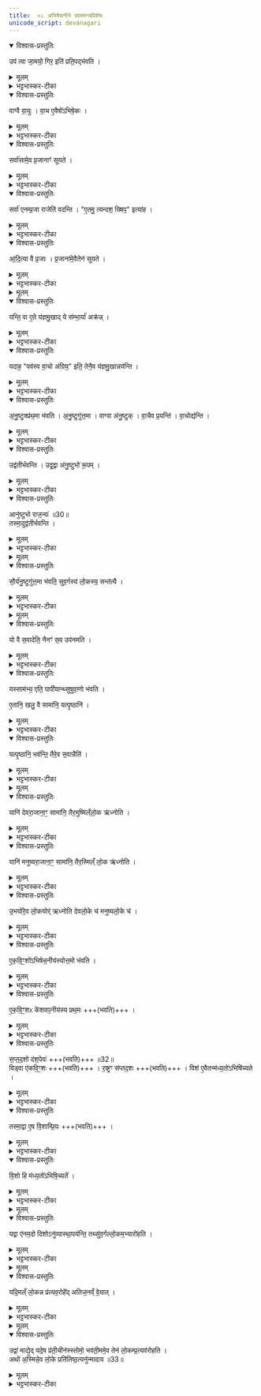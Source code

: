 ```yaml
---
title:  ०८ अभिषेचनीये साममन्त्रविशेषः
unicode_script: devanagari
---
```


<details open><summary>विश्वास-प्रस्तुतिः</summary>

उप॑ त्वा जा॒मयो॒ गिर॒ इति॑ प्रति॒पद्भ॑वति ।
</details>

<details><summary>मूलम्</summary>

उप॑ त्वा जा॒मयो॒ गिर॒ इति॑ प्रति॒पद्भ॑वति ।
</details>

<details><summary>भट्टभास्कर-टीका</summary>

1 उप त्वेत्यादि ॥ प्राथम्यात् बहिष्पवमानस्य प्रथमतः पद्यते स्वीक्रियत इति प्रतिपत् । संपदादित्वात् क्विप् ॥
</details>

<details open><summary>विश्वास-प्रस्तुतिः</summary>

वाग्वै वा॒युः ।
वा॒च ए॒वैषो॑ऽभिषे॒कः ।
</details>

<details><summary>मूलम्</summary>

वाग्वै वा॒युः ।
वा॒च ए॒वैषो॑ऽभिषे॒कः ।
</details>

<details><summary>भट्टभास्कर-टीका</summary>

2 वाग्वा इत्यादि ॥ वाक् वायुः तन्निमित्तत्वात् वाच एवायमभिषेकः योऽभिषेचनीये क्रियते, वाक्समृद्धिहेतुत्वात् । तस्मात् 'वायोरनीके अस्थिरन्' इत्युच्यत इति ।
</details>

<details open><summary>विश्वास-प्रस्तुतिः</summary>

सर्वा॑सामे॒व प्र॒जानाꣳ॑ सूयते ।
</details>

<details><summary>मूलम्</summary>

सर्वा॑सामे॒व प्र॒जानाꣳ॑ सूयते ।
</details>

<details><summary>भट्टभास्कर-टीका</summary>

तस्मात्सर्वासां प्रजानामेव सूयते ईश्वरीक्रियते ।
</details>

<details open><summary>विश्वास-प्रस्तुतिः</summary>

सर्वा॑ एनम्प्र॒जा राजेति॑ वदन्ति ।
"ए॒तमु॒ त्यन्दश॒ ख्षिप॒" इत्या॑ह ।
</details>

<details><summary>मूलम्</summary>

सर्वा॑ एनम्प्र॒जा राजेति॑ वदन्ति ।
"ए॒तमु॒ त्यन्दश॒ ख्षिप॒" इत्या॑ह ।
</details>

<details><summary>भट्टभास्कर-टीका</summary>

सर्वत्र ख्यातत्वात् सर्वाः प्रजाः एनं राजेति वदन्ति वागभिषेकात् ॥
</details>

<details open><summary>विश्वास-प्रस्तुतिः</summary>

आ॒दि॒त्या वै प्र॒जाः ।
प्र॒जाना॑मे॒वैतेन॑ सूयते ।
</details>

<details><summary>मूलम्</summary>

आ॒दि॒त्या वै प्र॒जाः ।
प्र॒जाना॑मे॒वैतेन॑ सूयते ।
</details>

<details><summary>भट्टभास्कर-टीका</summary>

3 आदित्या वा इत्यादि ॥ उदयप्रकाशवर्षादिना आदित्यस्य स्वभूताः प्रजाः । तस्मात् सर्वासां प्रजानां सूयते ईश्वरो भवति । तस्मात् 'समादित्येभिरख्यत' इत्युच्यत इति ॥
</details>


<details><summary>मूलम्</summary>

यन्ति॒ वा ए॒ते य॑ज्ञमु॒खात् ।
ये स॑म्भा॒र्या॑ अक्र॑न्न् ॥29॥
यदाह॒ पव॑स्व वा॒चो अ॑ग्रिय॒ इति॑ ।
तेनै॒व य॑ज्ञमु॒खान्नय॑न्ति ।
</details>

<details open><summary>विश्वास-प्रस्तुतिः</summary>

यन्ति॒ वा ए॒ते य॑ज्ञमु॒खाद् ये स॑म्भा॒र्या॑ अक्र॑न्न् ।   
</details>

<details><summary>मूलम्</summary>

यन्ति॒ वा ए॒ते य॑ज्ञमु॒खाद् ये स॑म्भा॒र्या॑ अक्र॑न्न् ।   
</details>

<details><summary>भट्टभास्कर-टीका</summary>

4 यन्ति वा इत्यादि ॥ यन्ति अवगच्छन्ति यज्ञमुखात् यज्ञारम्भात् । के ये संभार्याः संभाराख्याभिः ऋग्भिः तृचानामाद्याभिः आद्यानि सामानि अक्रन् अकार्षुः ।
</details>

<details open><summary>विश्वास-प्रस्तुतिः</summary>

यदाह॒ "पव॑स्व वा॒चो अ॑ग्रिय॒" इति॒ तेनै॒व य॑ज्ञमु॒खान्नय॑न्ति ।
</details>

<details><summary>मूलम्</summary>

यदाह॒ "पव॑स्व वा॒चो अ॑ग्रिय॒" इति॒ तेनै॒व य॑ज्ञमु॒खान्नय॑न्ति ।
</details>

<details><summary>भट्टभास्कर-टीका</summary>

तस्मात् 'पवस्व वाचो अग्रियः' इति वचनात् यज्ञमुखान्नयन्ति नापगच्छन्ति ॥
</details>

<details open><summary>विश्वास-प्रस्तुतिः</summary>

अ॒नु॒ष्टुक्प्र॑थ॒मा भ॑वति ।
अ॒नु॒ष्टुगु॑त्त॒मा ।
वाग्वा अ॑नु॒ष्टुक् ।
वा॒चैव प्र॒यन्ति॑ ।
वा॒चोद्य॑न्ति ।
</details>

<details><summary>मूलम्</summary>

अ॒नु॒ष्टुक्प्र॑थ॒मा भ॑वति ।
अ॒नु॒ष्टुगु॑त्त॒मा ।
वाग्वा अ॑नु॒ष्टुक् ।
वा॒चैव प्र॒यन्ति॑ ।
वा॒चोद्य॑न्ति ।
</details>

<details><summary>भट्टभास्कर-टीका</summary>

5 अनुष्टुगित्यादि ॥ प्रथमोत्तमयोरनुष्टुक्त्वात् वाङ्मयत्वाच्च अनुष्टुभा वाचैव प्रयन्ति प्रारभन्ते । वाचोद्यन्ति समापयन्ति यज्ञम् ॥
</details>

<details open><summary>विश्वास-प्रस्तुतिः</summary>

उद्व॑तीर्भवन्ति ।
उद्व॒द्वा अ॑नु॒ष्टुभो॑ रू॒पम् ।
</details>

<details><summary>मूलम्</summary>

उद्व॑तीर्भवन्ति ।
उद्व॒द्वा अ॑नु॒ष्टुभो॑ रू॒पम् ।
</details>

<details><summary>भट्टभास्कर-टीका</summary>

6 कथं गायत्रीणामनुष्टुप्त्वमित्याह - उद्वतीरित्यादि ॥ उच्छब्दवत्य ऋचो भवन्ति । अनुष्टुभा हि रूपमुद्वत् उद्गतत्वात् भवति गायत्र्यपेक्षया ऊर्ध्वं गतत्वात्, तस्मात् अनुष्टुप्त्वम् ।
</details>

<details open><summary>विश्वास-प्रस्तुतिः</summary>

आनु॑ष्टुभो राज॒न्यः॑ ॥30॥  
तस्मा॒दुद्व॑तीर्भवन्ति ।
</details>

<details><summary>मूलम्</summary>

आनु॑ष्टुभो राज॒न्यः॑ ॥30॥  
तस्मा॒दुद्व॑तीर्भवन्ति ।
</details>

<details><summary>भट्टभास्कर-टीका</summary>

राजन्यश्चायमानुष्टुभः तद्वीर्यप्रभवत्वात् । तस्मादुद्वत्य एता भवन्ति ।
</details>


<details><summary>मूलम्</summary>

सौ॒र्य॑नु॒ष्टुगु॑त्त॒मा भ॑वति ।
सु॒व॒र्गस्य॑ लो॒कस्य॒ सन्त॑त्यै ।
</details>

<details open><summary>विश्वास-प्रस्तुतिः</summary>

सौ॒र्य॑नु॒ष्टुगु॑त्त॒मा भ॑वति॒ सुव॒र्गस्य॑ लो॒कस्य॒ सन्त॑त्यै ।
</details>

<details><summary>मूलम्</summary>

सौ॒र्य॑नु॒ष्टुगु॑त्त॒मा भ॑वति॒ सुव॒र्गस्य॑ लो॒कस्य॒ सन्त॑त्यै ।
</details>

<details><summary>भट्टभास्कर-टीका</summary>

सौर्यनुष्टुगित्यादि । गतम् ॥
</details>


<details><summary>मूलम्</summary>

यो वै स॒वादेति॑ ।
नैनꣳ॑ स॒व उप॑नमति ।

यस्साम॑भ्य॒ एति॑ ।
पापी॑यान्थ्सुषुवा॒णो भ॑वति ।

ए॒तानि॒ खलु॒ वै सामा॑नि ।
यत्पृ॒ष्ठानि॑ ।

यत्पृ॒ष्ठानि॒ भव॑न्ति ॥31॥  
तैरे॒व स॒वान्नैति॑ ।
</details>

<details open><summary>विश्वास-प्रस्तुतिः</summary>

यो वै स॒वादेति॒ नैनꣳ॑ स॒व उप॑नमति ।  
</details>

<details><summary>मूलम्</summary>

यो वै स॒वादेति॒ नैनꣳ॑ स॒व उप॑नमति ।  
</details>

<details><summary>भट्टभास्कर-टीका</summary>

7 यो वा इति पृष्ठविधिः ॥ पृष्टान्येव सवः । तस्मात् पृष्ठान्येव सामानि । तस्मात् यः सवात् पृष्ठात्मकादेति अपगच्छति नैनं सवः ऐश्वर्यं सवान्तरं अयमेव वा यज्ञ उपनमति ।
</details>

<details open><summary>विश्वास-प्रस्तुतिः</summary>

यस्साम॑भ्य॒ एति॒ पापी॑यान्थ्सुषुवा॒णो भ॑वति ।  

ए॒तानि॒ खलु॒ वै सामा॑नि॒ यत्पृ॒ष्ठानि॑ ।
</details>

<details><summary>मूलम्</summary>

यस्साम॑भ्य॒ एति॒ पापी॑यान्थ्सुषुवा॒णो भ॑वति ।  

ए॒तानि॒ खलु॒ वै सामा॑नि॒ यत्पृ॒ष्ठानि॑ ।
</details>

<details><summary>भट्टभास्कर-टीका</summary>

किंच यः सामभ्यः अपगच्छति स सुषुवाणः कृत्वाऽपि सवं पापीयान् पापतरः दरिद्रो भवति ।
</details>

<details open><summary>विश्वास-प्रस्तुतिः</summary>

यत्पृ॒ष्ठानि॒ भव॑न्ति॒ तैरे॒व स॒वान्नैति॑ ।
</details>

<details><summary>मूलम्</summary>

यत्पृ॒ष्ठानि॒ भव॑न्ति॒ तैरे॒व स॒वान्नैति॑ ।
</details>

<details><summary>भट्टभास्कर-टीका</summary>

तस्मात् पृष्ठैरेव सवान्नापगमः, तत्पापीयान् न भवति ॥
</details>


<details><summary>मूलम्</summary>

यानि॑ देवरा॒जाना॒ꣳ॒ सामा॑नि ।
तैर॒मुष्मि॑ल्ँलो॒क ऋ॑ध्नोति ।

यानि॑ मनुष्यरा॒जाना॒ꣳ॒ सामा॑नि ।
तैर॒स्मिल्ँ लो॒क ऋ॑ध्नोति ।

उ॒भयो॑रे॒व लो॒कयोर्॑ ऋध्नोति ।
दे॒व॒लो॒के च॑ मनुष्यलो॒के च॑ ।
</details>

<details open><summary>विश्वास-प्रस्तुतिः</summary>

यानि॑ देवरा॒जाना॒ꣳ॒ सामा॑नि॒ तैर॒मुष्मि॑ल्ँलो॒क ऋ॑ध्नोति ।
</details>

<details><summary>मूलम्</summary>

यानि॑ देवरा॒जाना॒ꣳ॒ सामा॑नि॒ तैर॒मुष्मि॑ल्ँलो॒क ऋ॑ध्नोति ।
</details>

<details><summary>भट्टभास्कर-टीका</summary>

8 यानीत्यादि ॥ देवीभूता राजानो देवराजानः देवानां राजानः ।
</details>

<details open><summary>विश्वास-प्रस्तुतिः</summary>

यानि॑ मनुष्यरा॒जाना॒ꣳ॒ सामा॑नि॒ तैर॒स्मिल्ँ लो॒क ऋ॑ध्नोति ।
</details>

<details><summary>मूलम्</summary>

यानि॑ मनुष्यरा॒जाना॒ꣳ॒ सामा॑नि॒ तैर॒स्मिल्ँ लो॒क ऋ॑ध्नोति ।
</details>

<details><summary>भट्टभास्कर-टीका</summary>

एवं मनुष्यराजानः । अन्यतरसम्बन्धिसामपरिग्रहे अन्यतरलोकर्द्धिः ।
</details>

<details open><summary>विश्वास-प्रस्तुतिः</summary>

उ॒भयो॑रे॒व लो॒कयोर्॑ ऋध्नोति देवलो॒के च॑ मनुष्यलो॒के च॑ ।
</details>

<details><summary>मूलम्</summary>

उ॒भयो॑रे॒व लो॒कयोर्॑ ऋध्नोति देवलो॒के च॑ मनुष्यलो॒के च॑ ।
</details>

<details><summary>भट्टभास्कर-टीका</summary>

उभयपरिग्रहे उभयोरपि लोकयो ऋद्धिः भवति । सामविशेषाणामियमाख्या ॥
</details>

<details open><summary>विश्वास-प्रस्तुतिः</summary>

ए॒क॒वि॒ꣳ॒शो॑ऽभिषेच॒नीय॑स्योत्त॒मो भ॑वति ।
</details>

<details><summary>मूलम्</summary>

ए॒क॒वि॒ꣳ॒शो॑ऽभिषेच॒नीय॑स्योत्त॒मो भ॑वति ।
</details>

<details><summary>भट्टभास्कर-टीका</summary>

9 एकविंश इत्यादि ॥ अभिषेचनीयस्योत्तम अन्त्यः स्तोमः एकविंशस्तोत्रीयो भवति, उक्थ्यत्वादभिषेचनीयस्य उक्थ्यानामेकविंशत्वात् ।
</details>

<details open><summary>विश्वास-प्रस्तुतिः</summary>

ए॒क॒वि॒ꣳ॒शᳵ के॑शवप॒नीय॑स्य प्रथ॒मः +++(भवति)+++ ।
</details>

<details><summary>मूलम्</summary>

ए॒क॒वि॒ꣳ॒शᳵ के॑शवप॒नीय॑स्य प्रथ॒मः +++(भवति)+++ ।
</details>

<details><summary>भट्टभास्कर-टीका</summary>

केशवपनीयस्य प्रथमः स्तोम एकविंशो भवति । तस्यावृत्ताग्निष्टोमस्तोत्रत्वात् ।
</details>

<details open><summary>विश्वास-प्रस्तुतिः</summary>

स॒प्त॒द॒शो द॑श॒पेयः॑  +++(भवति)+++ ॥32॥  
विड्वा ए॑कवि॒ꣳ॒शः  +++(भवति)+++ ।
रा॒ष्ट्रꣳ स॑प्तद॒शः  +++(भवति)+++ ।
विश॑ ए॒वैतन्म॑ध्य॒तो॑ऽभिषि॑च्यते ।
</details>

<details><summary>मूलम्</summary>

स॒प्त॒द॒शो द॑श॒पेयः॑  +++(भवति)+++ ॥32॥  
विड्वा ए॑कवि॒ꣳ॒शः  +++(भवति)+++ ।
रा॒ष्ट्रꣳ स॑प्तद॒शः  +++(भवति)+++ ।
विश॑ ए॒वैतन्म॑ध्य॒तो॑ऽभिषि॑च्यते ।
</details>

<details><summary>भट्टभास्कर-टीका</summary>

दशपेयः सर्वोपि सप्तदशो भवति तत्र विडात्मकयोरकेविंशयोर्मध्ये राष्ट्रात्मकस्य सप्तदशस्यावस्थानात् विशो मध्यतोऽभिषिक्तो भवति एतत् एतस्मिन्राष्ट्रे । 'सुपां सुलुक्'इति सप्तम्या लुक् ।
</details>

<details open><summary>विश्वास-प्रस्तुतिः</summary>

तस्मा॒द्वा ए॒ष वि॒शाम्प्रि॒यः +++(भवति)+++ ।
</details>

<details><summary>मूलम्</summary>

तस्मा॒द्वा ए॒ष वि॒शाम्प्रि॒यः +++(भवति)+++ ।
</details>

<details><summary>भट्टभास्कर-टीका</summary>

तस्मादेष राजा विशां प्रकृतीनां प्रियः अभीष्टो भवति ।
</details>

<details open><summary>विश्वास-प्रस्तुतिः</summary>

वि॒शो हि म॑ध्य॒तो॑ऽभिषि॒च्यते᳚ ।
</details>

<details><summary>मूलम्</summary>

वि॒शो हि म॑ध्य॒तो॑ऽभिषि॒च्यते᳚ ।
</details>

<details><summary>भट्टभास्कर-टीका</summary>

विश इति जातावेकवचनम् ॥
</details>


<details><summary>मूलम्</summary>

यद्वा ए॑नम॒दो दिशोऽनु॑व्यास्था॒पय॑न्ति ।
तथ्सु॑व॒र्गल्लो॒कम॒भ्यारो॑हति ।
</details>

<details open><summary>विश्वास-प्रस्तुतिः</summary>

यद्वा ए॑नम॒दो दिशोऽनु॑व्यास्था॒पय॑न्ति॒ तथ्सु॑व॒र्गल्लो॒कम॒भ्यारो॑हति ।
</details>

<details><summary>मूलम्</summary>

यद्वा ए॑नम॒दो दिशोऽनु॑व्यास्था॒पय॑न्ति॒ तथ्सु॑व॒र्गल्लो॒कम॒भ्यारो॑हति ।
</details>

<details><summary>भट्टभास्कर-टीका</summary>

10 यद्वा एनमित्यादि ॥ यत् यदा एनं दिशोऽनु व्यास्थापयन्ति 'दिशो व्यास्थापयति' इति पूर्वं कृतं अद इति निर्दिशति ।
</details>


<details><summary>मूलम्</summary>

यदि॒मल्ँ लो॒कन्न प्र॑त्यव॒रोहे᳚त् ।
अ॒ति॒ज॒नव्ँ वे॒यात् ।
</details>

<details open><summary>विश्वास-प्रस्तुतिः</summary>

यदि॒मल्ँ लो॒कन्न प्र॑त्यव॒रोहे᳚द् अतिज॒नव्ँ वे॒यात् ।
</details>

<details><summary>मूलम्</summary>

यदि॒मल्ँ लो॒कन्न प्र॑त्यव॒रोहे᳚द् अतिज॒नव्ँ वे॒यात् ।
</details>

<details><summary>भट्टभास्कर-टीका</summary>

तत् तदानीमेव अयं सुवर्गं लोकं अभ्यारोहति तत्रायं यदिमं लोकं न प्रत्यवरोहेत् पुनरत्र नावतरेत् । तदा अयं जनमात्मीयं अति वेयात् । यद्वा - जनपदमात्मीयं अतीयाद्वा, अतिक्रम्य पलायेत वा ।
</details>


<details><summary>मूलम्</summary>

उद्वा॑ माद्येत् ।
यदे॒ष प्र॑ती॒चीन॑स्स्तोमो॒ भव॑ति ।
इ॒ममे॒व तेन॑ लो॒कम्प्र॒त्यव॑रोहति ।
</details>

<details open><summary>विश्वास-प्रस्तुतिः</summary>

उद्वा॑ माद्ये॒द् यदे॒ष प्र॑ती॒चीन॑स्स्तोमो॒ भव॑ती॒ममे॒व तेन॑ लो॒कम्प्र॒त्यव॑रोहति ।  
अथो॑ अ॒स्मिन्ने॒व लो॒के प्रति॑तिष्ठ॒त्यनु॑न्मादाय ॥33॥
</details>

<details><summary>मूलम्</summary>

उद्वा॑ माद्ये॒द् यदे॒ष प्र॑ती॒चीन॑स्स्तोमो॒ भव॑ती॒ममे॒व तेन॑ लो॒कम्प्र॒त्यव॑रोहति ।  
अथो॑ अ॒स्मिन्ने॒व लो॒के प्रति॑तिष्ठ॒त्यनु॑न्मादाय ॥33॥
</details>

<details><summary>भट्टभास्कर-टीका</summary>

तत्रैव वा उन्माद्येत्, तस्मादेष केशवपनीयः प्रतीचीनस्तोमः आवृत्तस्तोमोऽतिरात्रो भवति ।
इममेवेत्यादि । गतम् ॥


इति अष्टमे अष्टमोऽनुवाकः ॥  

</details>

